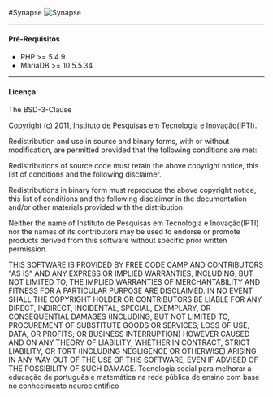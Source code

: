 #Synapse
![Synapse](http://www.ipti.org.br/wp-content/uploads/2013/09/banner-synapse02.jpg)
***
#### Pré-Requisitos
* PHP >= 5.4.9
* MariaDB >= 10.5.5.34

***
#### Licença
The BSD-3-Clause

Copyright (c) 2011, Instituto de Pesquisas em Tecnologia e Inovação(IPTI).

Redistribution and use in source and binary forms, with or without modification, are permitted provided that the following conditions are met:

Redistributions of source code must retain the above copyright notice, this list of conditions and the following disclaimer.

Redistributions in binary form must reproduce the above copyright notice, this list of conditions and the following disclaimer in the documentation and/or other materials provided with the distribution.

Neither the name of Instituto de Pesquisas em Tecnologia e Inovação(IPTI) nor the names of its contributors may be used to endorse or promote products derived from this software without specific prior written permission.

THIS SOFTWARE IS PROVIDED BY FREE CODE CAMP AND CONTRIBUTORS "AS IS" AND ANY EXPRESS OR IMPLIED WARRANTIES, INCLUDING, BUT NOT LIMITED TO, THE IMPLIED WARRANTIES OF MERCHANTABILITY AND FITNESS FOR A PARTICULAR PURPOSE ARE DISCLAIMED. IN NO EVENT SHALL THE COPYRIGHT HOLDER OR CONTRIBUTORS BE LIABLE FOR ANY DIRECT, INDIRECT, INCIDENTAL, SPECIAL, EXEMPLARY, OR CONSEQUENTIAL DAMAGES (INCLUDING, BUT NOT LIMITED TO, PROCUREMENT OF SUBSTITUTE GOODS OR SERVICES; LOSS OF USE, DATA, OR PROFITS; OR BUSINESS INTERRUPTION) HOWEVER CAUSED AND ON ANY THEORY OF LIABILITY, WHETHER IN CONTRACT, STRICT LIABILITY, OR TORT (INCLUDING NEGLIGENCE OR OTHERWISE) ARISING IN ANY WAY OUT OF THE USE OF THIS SOFTWARE, EVEN IF ADVISED OF THE POSSIBILITY OF SUCH DAMAGE.
Tecnologia social para melhorar a educação de português e matemática na rede pública de ensino com base no conhecimento neurocientífico
